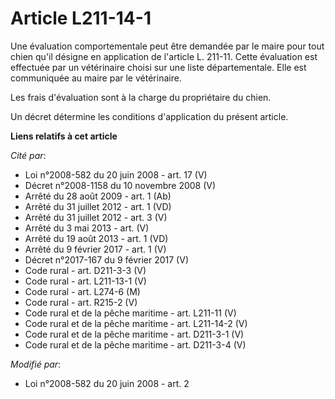 # Article L211-14-1

Une évaluation comportementale peut être demandée par le maire pour tout chien qu'il désigne en application de l'article L.
211-11. Cette évaluation est effectuée par un vétérinaire choisi sur une liste départementale. Elle est communiquée au maire
par le vétérinaire. 

Les frais d'évaluation sont à la charge du propriétaire du chien. 

Un décret détermine les conditions d'application du présent article.

**Liens relatifs à cet article**

_Cité par_:

  - Loi n°2008-582 du 20 juin 2008 - art. 17 (V)
  - Décret n°2008-1158 du 10 novembre 2008 (V)
  - Arrêté du 28 août 2009 - art. 1 (Ab)
  - Arrêté du 31 juillet 2012 - art. 1 (VD)
  - Arrêté du 31 juillet 2012 - art. 3 (V)
  - Arrêté du 3 mai 2013 - art. (V)
  - Arrêté du 19 août 2013 - art. 1 (VD)
  - Arrêté du 9 février 2017 - art. 1 (V)
  - Décret n°2017-167 du 9 février 2017 (V)
  - Code rural - art. D211-3-3 (V)
  - Code rural - art. L211-13-1 (V)
  - Code rural - art. L274-6 (M)
  - Code rural - art. R215-2 (V)
  - Code rural et  de la pêche maritime - art. L211-11 (V)
  - Code rural et  de la pêche maritime - art. L211-14-2 (V)
  - Code rural et de la pêche maritime - art. D211-3-1 (V)
  - Code rural et de la pêche maritime - art. D211-3-4 (V)

_Modifié par_:

  - Loi n°2008-582 du 20 juin 2008 - art. 2
